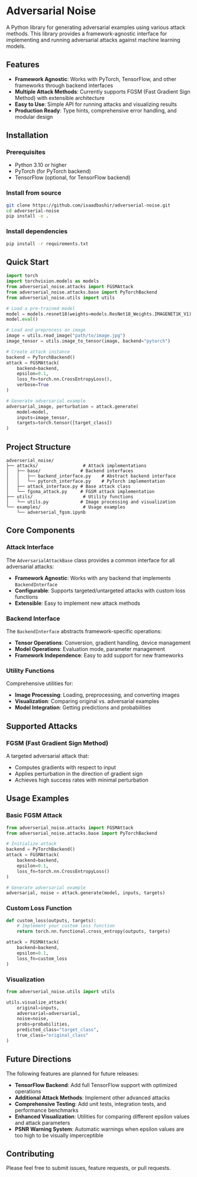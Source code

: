 # Adversarial Noise

A Python library for generating adversarial examples using various attack methods. This library provides a framework-agnostic interface for implementing and running adversarial attacks against machine learning models.

## Features

- **Framework Agnostic**: Works with PyTorch, TensorFlow, and other frameworks through backend interfaces
- **Multiple Attack Methods**: Currently supports FGSM (Fast Gradient Sign Method) with extensible architecture
- **Easy to Use**: Simple API for running attacks and visualizing results
- **Production Ready**: Type hints, comprehensive error handling, and modular design

## Installation

### Prerequisites

- Python 3.10 or higher
- PyTorch (for PyTorch backend)
- TensorFlow (optional, for TensorFlow backend)

### Install from source

```bash
git clone https://github.com/isaadbashir/adverserial-noise.git
cd adverserial-noise
pip install -e .
```

### Install dependencies

```bash
pip install -r requirements.txt
```

## Quick Start

```python
import torch
import torchvision.models as models
from adverserial_noise.attacks import FGSMAttack
from adverserial_noise.attacks.base import PyTorchBackend
from adverserial_noise.utils import utils

# Load a pre-trained model
model = models.resnet18(weights=models.ResNet18_Weights.IMAGENET1K_V1)
model.eval()

# Load and preprocess an image
image = utils.read_image("path/to/image.jpg")
image_tensor = utils.image_to_tensor(image, backend="pytorch")

# Create attack instance
backend = PyTorchBackend()
attack = FGSMAttack(
    backend=backend,
    epsilon=0.1,
    loss_fn=torch.nn.CrossEntropyLoss(),
    verbose=True
)

# Generate adversarial example
adversarial_image, perturbation = attack.generate(
    model=model,
    inputs=image_tensor,
    targets=torch.tensor([target_class])
)
```

## Project Structure

```
adverserial_noise/
├── attacks/                 # Attack implementations
│   ├── base/               # Backend interfaces
│   │   ├── backend_interface.py    # Abstract backend interface
│   │   └── pytorch_interface.py    # PyTorch implementation
│   ├── attack_interface.py # Base attack class
│   └── fgsma_attack.py     # FGSM attack implementation
├── utils/                   # Utility functions
│   └── utils.py            # Image processing and visualization
└── examples/                # Usage examples
    └── adverserial_fgsm.ipynb
```

## Core Components

### Attack Interface

The `AdversarialAttackBase` class provides a common interface for all adversarial attacks:

- **Framework Agnostic**: Works with any backend that implements `BackendInterface`
- **Configurable**: Supports targeted/untargeted attacks with custom loss functions
- **Extensible**: Easy to implement new attack methods

### Backend Interface

The `BackendInterface` abstracts framework-specific operations:

- **Tensor Operations**: Conversion, gradient handling, device management
- **Model Operations**: Evaluation mode, parameter management
- **Framework Independence**: Easy to add support for new frameworks

### Utility Functions

Comprehensive utilities for:

- **Image Processing**: Loading, preprocessing, and converting images
- **Visualization**: Comparing original vs. adversarial examples
- **Model Integration**: Getting predictions and probabilities

## Supported Attacks

### FGSM (Fast Gradient Sign Method)

A targeted adversarial attack that:

- Computes gradients with respect to input
- Applies perturbation in the direction of gradient sign
- Achieves high success rates with minimal perturbation

## Usage Examples

### Basic FGSM Attack

```python
from adverserial_noise.attacks import FGSMAttack
from adverserial_noise.attacks.base import PyTorchBackend

# Initialize attack
backend = PyTorchBackend()
attack = FGSMAttack(
    backend=backend,
    epsilon=0.1,
    loss_fn=torch.nn.CrossEntropyLoss()
)

# Generate adversarial example
adversarial, noise = attack.generate(model, inputs, targets)
```

### Custom Loss Function

```python
def custom_loss(outputs, targets):
    # Implement your custom loss function
    return torch.nn.functional.cross_entropy(outputs, targets)

attack = FGSMAttack(
    backend=backend,
    epsilon=0.1,
    loss_fn=custom_loss
)
```

### Visualization

```python
from adverserial_noise.utils import utils

utils.visualize_attack(
    original=inputs,
    adversarial=adversarial,
    noise=noise,
    probs=probabilities,
    predicted_class="target_class",
    true_class="original_class"
)
```

## Future Directions

The following features are planned for future releases:

- **TensorFlow Backend**: Add full TensorFlow support with optimized operations
- **Additional Attack Methods**: Implement other advanced attacks
- **Comprehensive Testing**: Add unit tests, integration tests, and performance benchmarks
- **Enhanced Visualization**: Utilities for comparing different epsilon values and attack parameters
- **PSNR Warning System**: Automatic warnings when epsilon values are too high to be visually imperceptible

## Contributing

Please feel free to submit issues, feature requests, or pull requests.
